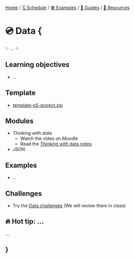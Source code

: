 [Home](../../) / [🗓 Schedule](../../schedule) / [🛠 Examples](../../examples/) / [💫 Guides](../../guides/) / [💎 Resources](../../resources.md)

# 💿 Data {
    
✨ ... ✨

## Learning objectives

- ...

## Template

- [template-p5-project.zip](../../templates/template-p5-project.zip)

## Modules

- *Thinking with data*
    - Watch the video on Moodle
    - Read the [Thinking with data notes](./thinking-with-data.md)
- *JSON*

## Examples

- ...

## Challenges

- Try the [Data challenges](MISSING_LINK) (We will review them in class)

## 🔥 Hot tip: ...

...
    
## }